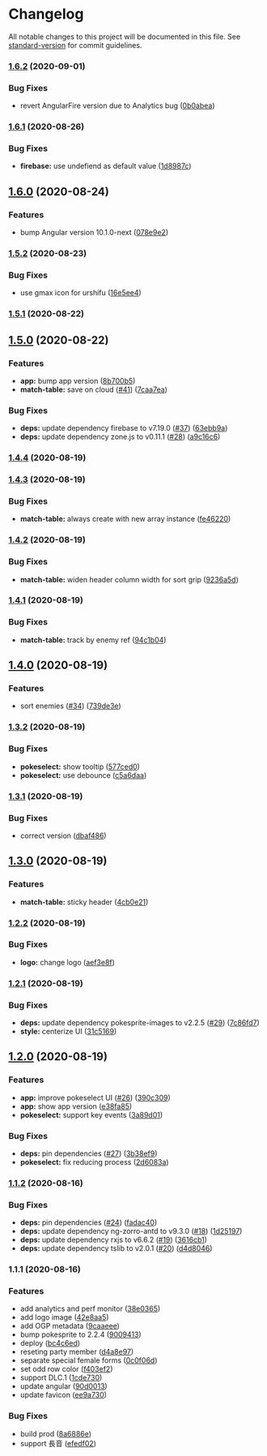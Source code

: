 # Changelog

All notable changes to this project will be documented in this file. See [standard-version](https://github.com/conventional-changelog/standard-version) for commit guidelines.

### [1.6.2](https://github.com/lacolaco/pokepartymatch/compare/v1.6.1...v1.6.2) (2020-09-01)


### Bug Fixes

* revert AngularFire version due to Analytics bug ([0b0abea](https://github.com/lacolaco/pokepartymatch/commit/0b0abead285a2bdaf950c899727b957594c0a5d9))

### [1.6.1](https://github.com/lacolaco/pokepartymatch/compare/v1.6.0...v1.6.1) (2020-08-26)


### Bug Fixes

* **firebase:** use undefiend as default value ([1d8987c](https://github.com/lacolaco/pokepartymatch/commit/1d8987cd72be65dba25fd5da642605a5ff03b738))

## [1.6.0](https://github.com/lacolaco/pokepartymatch/compare/v1.5.2...v1.6.0) (2020-08-24)


### Features

* bump Angular version 10.1.0-next ([078e9e2](https://github.com/lacolaco/pokepartymatch/commit/078e9e2e9ae252c81fecfdf19dd11ef83d4a101d))

### [1.5.2](https://github.com/lacolaco/pokepartymatch/compare/v1.5.1...v1.5.2) (2020-08-23)


### Bug Fixes

* use gmax icon for urshifu ([16e5ee4](https://github.com/lacolaco/pokepartymatch/commit/16e5ee4c52912c59b9bf7a35fc9d260f21a5fddd))

### [1.5.1](https://github.com/lacolaco/pokepartymatch/compare/v1.5.0...v1.5.1) (2020-08-22)

## [1.5.0](https://github.com/lacolaco/pokepartymatch/compare/v1.4.4...v1.5.0) (2020-08-22)


### Features

* **app:** bump app version ([8b700b5](https://github.com/lacolaco/pokepartymatch/commit/8b700b582b9756b00be6128598f107007fbe4b26))
* **match-table:** save on cloud ([#41](https://github.com/lacolaco/pokepartymatch/issues/41)) ([7caa7ea](https://github.com/lacolaco/pokepartymatch/commit/7caa7ea69871dcc046b129c3b4e04e9457003086))


### Bug Fixes

* **deps:** update dependency firebase to v7.19.0 ([#37](https://github.com/lacolaco/pokepartymatch/issues/37)) ([63ebb9a](https://github.com/lacolaco/pokepartymatch/commit/63ebb9a757f0c3e887a3e6ed84009d595978da97))
* **deps:** update dependency zone.js to v0.11.1 ([#28](https://github.com/lacolaco/pokepartymatch/issues/28)) ([a9c16c6](https://github.com/lacolaco/pokepartymatch/commit/a9c16c67faf3530e89baca57187c89f1989c6a33))

### [1.4.4](https://github.com/lacolaco/pokepartymatch/compare/v1.4.3...v1.4.4) (2020-08-19)

### [1.4.3](https://github.com/lacolaco/pokepartymatch/compare/v1.4.2...v1.4.3) (2020-08-19)


### Bug Fixes

* **match-table:** always create with new array instance ([fe46220](https://github.com/lacolaco/pokepartymatch/commit/fe46220b7737a3ff85ec5eddac3b4fd1bcf79712))

### [1.4.2](https://github.com/lacolaco/pokepartymatch/compare/v1.4.1...v1.4.2) (2020-08-19)


### Bug Fixes

* **match-table:** widen header column width for sort grip ([9236a5d](https://github.com/lacolaco/pokepartymatch/commit/9236a5dca6a6564cb5cffca2f95614fdb300a874))

### [1.4.1](https://github.com/lacolaco/pokepartymatch/compare/v1.4.0...v1.4.1) (2020-08-19)


### Bug Fixes

* **match-table:** track by enemy ref ([94c1b04](https://github.com/lacolaco/pokepartymatch/commit/94c1b047d42d2a2b8482218c5dfcba8d1501d7ec))

## [1.4.0](https://github.com/lacolaco/pokepartymatch/compare/v1.3.2...v1.4.0) (2020-08-19)


### Features

* sort enemies ([#34](https://github.com/lacolaco/pokepartymatch/issues/34)) ([739de3e](https://github.com/lacolaco/pokepartymatch/commit/739de3ed25bd628ef7739785f11d1f8b899b19e9))

### [1.3.2](https://github.com/lacolaco/pokepartymatch/compare/v1.3.1...v1.3.2) (2020-08-19)


### Bug Fixes

* **pokeselect:** show tooltip ([577ced0](https://github.com/lacolaco/pokepartymatch/commit/577ced071b1f996eefdd17d77c187080d6d5b046))
* **pokeselect:** use debounce ([c5a6daa](https://github.com/lacolaco/pokepartymatch/commit/c5a6daa66d35fbc6389141a294032caf07203cf0))

### [1.3.1](https://github.com/lacolaco/pokepartymatch/compare/v1.3.0...v1.3.1) (2020-08-19)


### Bug Fixes

* correct version ([dbaf486](https://github.com/lacolaco/pokepartymatch/commit/dbaf48629c67197c8da3084201bd705a81892162))

## [1.3.0](https://github.com/lacolaco/pokepartymatch/compare/v1.2.2...v1.3.0) (2020-08-19)


### Features

* **match-table:** sticky header ([4cb0e21](https://github.com/lacolaco/pokepartymatch/commit/4cb0e211a489e305584b9c9c1b7d12a5d97e6fe5))

### [1.2.2](https://github.com/lacolaco/pokepartymatch/compare/v1.2.1...v1.2.2) (2020-08-19)


### Bug Fixes

* **logo:** change logo ([aef3e8f](https://github.com/lacolaco/pokepartymatch/commit/aef3e8f0d6fb95d2ddb4e0c943defad9413aaeb2))

### [1.2.1](https://github.com/lacolaco/pokepartymatch/compare/v1.2.0...v1.2.1) (2020-08-19)


### Bug Fixes

* **deps:** update dependency pokesprite-images to v2.2.5 ([#29](https://github.com/lacolaco/pokepartymatch/issues/29)) ([7c86fd7](https://github.com/lacolaco/pokepartymatch/commit/7c86fd749154f03c552ba52432ab19f9d851d12c))
* **style:** centerize UI ([31c5169](https://github.com/lacolaco/pokepartymatch/commit/31c516921d9565697ad4eb346875e4b9ebef3592))

## [1.2.0](https://github.com/lacolaco/pokepartymatch/compare/v1.1.2...v1.2.0) (2020-08-19)


### Features

* **app:** improve pokeselect UI ([#26](https://github.com/lacolaco/pokepartymatch/issues/26)) ([390c309](https://github.com/lacolaco/pokepartymatch/commit/390c309c1c9eafe067e8380cce77bb3642195881))
* **app:** show app version ([e38fa85](https://github.com/lacolaco/pokepartymatch/commit/e38fa85853dae3476c9c29e7b99c12e450f1e231))
* **pokeselect:** support key events ([3a89d01](https://github.com/lacolaco/pokepartymatch/commit/3a89d01d06c1debc5cb760a6eeeb3fa7c921f5f5))


### Bug Fixes

* **deps:** pin dependencies ([#27](https://github.com/lacolaco/pokepartymatch/issues/27)) ([3b38ef9](https://github.com/lacolaco/pokepartymatch/commit/3b38ef97b509d747c504180f88a32f911b5b5999))
* **pokeselect:** fix reducing process ([2d6083a](https://github.com/lacolaco/pokepartymatch/commit/2d6083afeb3ffb0627c486d8f01e0a2c977eca74))

### [1.1.2](https://github.com/lacolaco/pokepartymatch/compare/v1.1.1...v1.1.2) (2020-08-16)


### Bug Fixes

* **deps:** pin dependencies ([#24](https://github.com/lacolaco/pokepartymatch/issues/24)) ([fadac40](https://github.com/lacolaco/pokepartymatch/commit/fadac40e698cced52571516b94c7300bdf396e8d))
* **deps:** update dependency ng-zorro-antd to v9.3.0 ([#18](https://github.com/lacolaco/pokepartymatch/issues/18)) ([1d25197](https://github.com/lacolaco/pokepartymatch/commit/1d2519742096e7c6ae7c271d071a3897783c99ed))
* **deps:** update dependency rxjs to v6.6.2 ([#19](https://github.com/lacolaco/pokepartymatch/issues/19)) ([3616cb1](https://github.com/lacolaco/pokepartymatch/commit/3616cb1b3abd3a00d7efe07ddc1b867196b098ba))
* **deps:** update dependency tslib to v2.0.1 ([#20](https://github.com/lacolaco/pokepartymatch/issues/20)) ([d4d8046](https://github.com/lacolaco/pokepartymatch/commit/d4d8046b7f0afa6374fd814a20141a9ad7728963))

### 1.1.1 (2020-08-16)


### Features

* add analytics and perf monitor ([38e0365](https://github.com/lacolaco/pokepartymatch/commit/38e03654d7b3b19f6c38954d8614a2ccc6794585))
* add logo image ([42e8aa5](https://github.com/lacolaco/pokepartymatch/commit/42e8aa5413f00511a2113d87114a13b20ad9e4b7))
* add OGP metadata ([9caaeee](https://github.com/lacolaco/pokepartymatch/commit/9caaeee3ddf4f8d09c58fc6a8b840c9da4a60826))
* bump pokesprite to 2.2.4 ([9009413](https://github.com/lacolaco/pokepartymatch/commit/9009413c7a45c1076528ff08c9d1aa39cfef4281))
* deploy ([bc4c6ed](https://github.com/lacolaco/pokepartymatch/commit/bc4c6ed86b390e5eaa8ac1cb0921876bac6a909f))
* reseting party member ([d4a8e97](https://github.com/lacolaco/pokepartymatch/commit/d4a8e97c207b2b7577a090ad9662a2b86510ffc3))
* separate special female forms ([0c0f06d](https://github.com/lacolaco/pokepartymatch/commit/0c0f06d3886815ffc233a25755cd73472c84b114))
* set odd row color ([f403ef2](https://github.com/lacolaco/pokepartymatch/commit/f403ef2031c43119317203a560afdeff41238b09))
* support DLC.1 ([1cde730](https://github.com/lacolaco/pokepartymatch/commit/1cde730a43df0bfa69fb248b302fd536ff98edbb))
* update angular ([90d0013](https://github.com/lacolaco/pokepartymatch/commit/90d00133e79003f043173cf350798cfca906f6f7))
* update favicon ([ee9a730](https://github.com/lacolaco/pokepartymatch/commit/ee9a73039f1d6ba4b1d104028a332a8e7b19fac7))


### Bug Fixes

* build prod ([8a6886e](https://github.com/lacolaco/pokepartymatch/commit/8a6886e9370229e47868cc74429f4e2970d8546f))
* support 長音 ([efedf02](https://github.com/lacolaco/pokepartymatch/commit/efedf02fd22ede142fcde1c418cac4aa8d6d5d1a))
